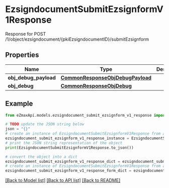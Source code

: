 # EzsigndocumentSubmitEzsignformV1Response

Response for POST /1/object/ezsigndocument/{pkiEzsigndocumentID}/submitEzsignform

## Properties

Name | Type | Description | Notes
------------ | ------------- | ------------- | -------------
**obj_debug_payload** | [**CommonResponseObjDebugPayload**](CommonResponseObjDebugPayload.md) |  | 
**obj_debug** | [**CommonResponseObjDebug**](CommonResponseObjDebug.md) |  | [optional] 

## Example

```python
from eZmaxApi.models.ezsigndocument_submit_ezsignform_v1_response import EzsigndocumentSubmitEzsignformV1Response

# TODO update the JSON string below
json = "{}"
# create an instance of EzsigndocumentSubmitEzsignformV1Response from a JSON string
ezsigndocument_submit_ezsignform_v1_response_instance = EzsigndocumentSubmitEzsignformV1Response.from_json(json)
# print the JSON string representation of the object
print(EzsigndocumentSubmitEzsignformV1Response.to_json())

# convert the object into a dict
ezsigndocument_submit_ezsignform_v1_response_dict = ezsigndocument_submit_ezsignform_v1_response_instance.to_dict()
# create an instance of EzsigndocumentSubmitEzsignformV1Response from a dict
ezsigndocument_submit_ezsignform_v1_response_form_dict = ezsigndocument_submit_ezsignform_v1_response.from_dict(ezsigndocument_submit_ezsignform_v1_response_dict)
```
[[Back to Model list]](../README.md#documentation-for-models) [[Back to API list]](../README.md#documentation-for-api-endpoints) [[Back to README]](../README.md)


